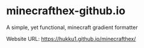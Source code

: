 # minecrafthex-github.io
A simple, yet functional, minecraft gradient formatter

Website URL:
https://hukku1.github.io/minecrafthex/
